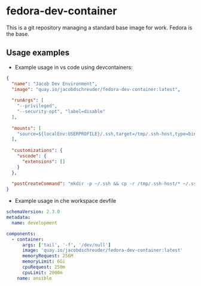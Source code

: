 # fedora-dev-container

This is a git repository managing a standard base image for work. Fedora is the base.

## Usage examples
- Example usage in vs code using devcontainers:
```json
{
  "name": "Jacob Dev Environment",
  "image": "quay.io/jacobdschreuder/fedora-dev-container:latest",
  
  "runArgs": [
    "--privileged",
    "--security-opt", "label=disable"
  ],
  
  "mounts": [
    "source=${localEnv:USERPROFILE}/.ssh,target=/tmp/.ssh-host,type=bind,readonly"
  ],
  
  "customizations": {
    "vscode": {
      "extensions": []
    }
  },
  
  "postCreateCommand": "mkdir -p ~/.ssh && cp -r /tmp/.ssh-host/* ~/.ssh/ && chmod 700 ~/.ssh && chmod 400 ~/.ssh/id_* && chmod 644 ~/.ssh/*.pub && echo 'Ready!'"
}
```

- Example usage in che workspace devfile
```yaml
schemaVersion: 2.3.0
metadata:
  name: development

components:
  - container:
      args: ['tail', '-f', '/dev/null']
      image: 'quay.io/jacobdschreuder/fedora-dev-container:latest'
      memoryRequest: 256M
      memoryLimit: 6Gi
      cpuRequest: 250m
      cpuLimit: 2000m
    name: ansible

```